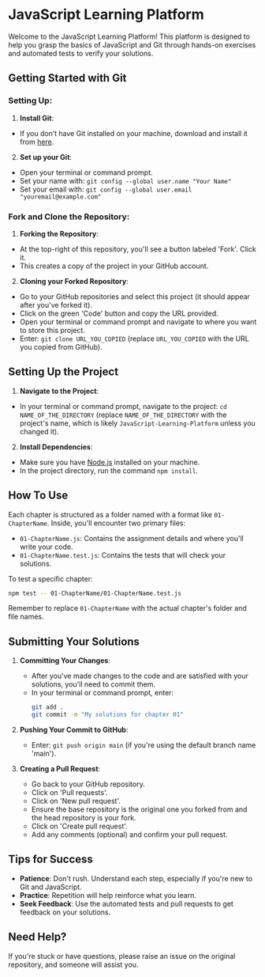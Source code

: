 # JavaScript Learning Platform

Welcome to the JavaScript Learning Platform! This platform is designed to help you grasp the basics of JavaScript and Git through hands-on exercises and automated tests to verify your solutions.

## Getting Started with Git

### Setting Up:

1. **Install Git**:
- If you don’t have Git installed on your machine, download and install it from [here](https://git-scm.com/downloads).

2. **Set up your Git**:
- Open your terminal or command prompt.
- Set your name with: `git config --global user.name "Your Name"`
- Set your email with: `git config --global user.email "youremail@example.com"`

### Fork and Clone the Repository:

1. **Forking the Repository**:
- At the top-right of this repository, you'll see a button labeled 'Fork'. Click it.
- This creates a copy of the project in your GitHub account.

2. **Cloning your Forked Repository**:
- Go to your GitHub repositories and select this project (it should appear after you've forked it).
- Click on the green 'Code' button and copy the URL provided.
- Open your terminal or command prompt and navigate to where you want to store this project.
- Enter: `git clone URL_YOU_COPIED` (replace `URL_YOU_COPIED` with the URL you copied from GitHub).

## Setting Up the Project

1. **Navigate to the Project**:
- In your terminal or command prompt, navigate to the project: `cd NAME_OF_THE_DIRECTORY` (replace `NAME_OF_THE_DIRECTORY` with the project's name, which is likely `JavaScript-Learning-Platform` unless you changed it).

2. **Install Dependencies**:
- Make sure you have [Node.js](https://nodejs.org/) installed on your machine.
- In the project directory, run the command `npm install`.

## How To Use

Each chapter is structured as a folder named with a format like `01-ChapterName`. Inside, you'll encounter two primary files:

- `01-ChapterName.js`: Contains the assignment details and where you'll write your code.
- `01-ChapterName.test.js`: Contains the tests that will check your solutions.

To test a specific chapter:

```bash
npm test -- 01-ChapterName/01-ChapterName.test.js
```

Remember to replace `01-ChapterName` with the actual chapter's folder and file names.

## Submitting Your Solutions

1. **Committing Your Changes**:
    - After you've made changes to the code and are satisfied with your solutions, you'll need to commit them.
    - In your terminal or command prompt, enter:
      ```bash
      git add .
      git commit -m "My solutions for chapter 01"
      ```

2. **Pushing Your Commit to GitHub**:
    - Enter: `git push origin main` (if you're using the default branch name 'main').

3. **Creating a Pull Request**:
    - Go back to your GitHub repository.
    - Click on 'Pull requests'.
    - Click on 'New pull request'.
    - Ensure the base repository is the original one you forked from and the head repository is your fork.
    - Click on 'Create pull request'.
    - Add any comments (optional) and confirm your pull request.

## Tips for Success

- **Patience**: Don't rush. Understand each step, especially if you're new to Git and JavaScript.
- **Practice**: Repetition will help reinforce what you learn.
- **Seek Feedback**: Use the automated tests and pull requests to get feedback on your solutions.

## Need Help?

If you're stuck or have questions, please raise an issue on the original repository, and someone will assist you.
